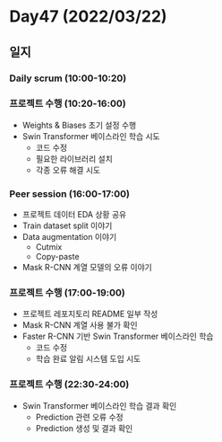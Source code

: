# Day47 (2022/03/22)

## 일지

### Daily scrum (10:00-10:20)

### 프로젝트 수행 (10:20-16:00)

  * Weights & Biases 초기 설정 수행
  * Swin Transformer 베이스라인 학습 시도
    * 코드 수정
    * 필요한 라이브러리 설치
    * 각종 오류 해결 시도

### Peer session (16:00-17:00)

  * 프로젝트 데이터 EDA 상황 공유
  * Train dataset split 이야기
  * Data augmentation 이야기
    * Cutmix
    * Copy-paste
  * Mask R-CNN 계열 모델의 오류 이야기

### 프로젝트 수행 (17:00-19:00)

  * 프로젝트 레포지토리 README 일부 작성
  * Mask R-CNN 계열 사용 불가 확인
  * Faster R-CNN 기반 Swin Transformer 베이스라인 학습
    * 코드 수정
    * 학습 완료 알림 시스템 도입 시도

### 프로젝트 수행 (22:30-24:00)

  * Swin Transformer 베이스라인 학습 결과 확인
    * Prediction 관련 오류 수정
    * Prediction 생성 및 결과 확인
